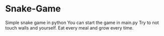 # Snake-Game
Simple snake game in python
You can start the game in main.py
Try to not touch walls and yourself.
Eat every meal and grow every time.
